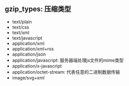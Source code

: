 ## gzip_types: 压缩类型
* text/plain
* text/css
* text/xml
* text/javascript
* application/xml
* application/xml+rss
* application/json
* application/javascript: 服务器端处理js文件的mime类型
* application/x-javascript
* application/octet-stream: 代表任意的二进制数据传输
* image/svg+xml
